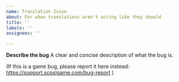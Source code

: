 ```yaml
---
name: Translation Issue
about: For when translations aren't acting like they should
title: ''
labels: ''
assignees: ''

---
```


**Describe the bug**
A clear and concise description of what the bug is.

(If this is a game bug, please report it here instead: https://support.scpslgame.com/bug-report )
